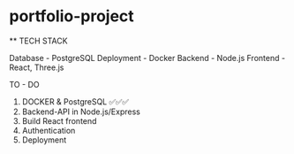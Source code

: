# portfolio-project

** TECH STACK

Database - PostgreSQL
Deployment - Docker
Backend - Node.js
Frontend - React, Three.js

TO - DO
1. DOCKER & PostgreSQL ✅✅✅
3. Backend-API in Node.js/Express
4. Build React frontend
5. Authentication
6. Deployment
